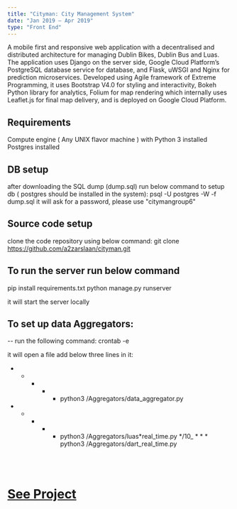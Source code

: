 ```yaml
---
title: "Cityman: City Management System"
date: "Jan 2019 – Apr 2019"
type: "Front End"
---
```


A mobile first and responsive web application with a decentralised and distributed architecture for managing Dublin Bikes, Dublin Bus and Luas. The application uses Django on the server side, Google Cloud Platform’s PostgreSQL database service for database, and Flask, uWSGI and Nginx for prediction microservices. Developed using Agile framework of Extreme Programming, it uses Bootstrap V4.0 for styling and interactivity, Bokeh Python library for analytics, Folium for map rendering which internally uses Leaflet.js for final map delivery, and is deployed on Google Cloud Platform.

## Requirements

Compute engine ( Any UNIX flavor machine ) with Python 3 installed
Postgres installed

## DB setup

after downloading the SQL dump (dump.sql) run below command to setup db ( postgres should be installed in the system):
psql -U postgres -W -f dump.sql
it will ask for a password, please use "citymangroup6"

## Source code setup

clone the code repository using below command:
git clone https://github.com/a2zarslaan/cityman.git

## To run the server run below command

pip install requirements.txt
python manage.py runserver

it will start the server locally

## To set up data Aggregators:

-- run the following command: crontab -e

it will open a file add below three lines in it:

- - - - - python3 <Path to cityman folder>/Aggregators/data_aggregator.py
- - - - - python3 <Path to cityman folder>/Aggregators/luas*real_time.py
          */10\_ \* \* \* python3 <Path to cityman folder>/Aggregators/dart_real_time.py

<br />
<br />

# [See Project](https://github.com/a2zarslaan/cityman)
